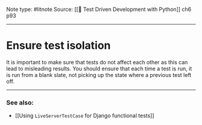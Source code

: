 Note type: #litnote
Source: [[📖 Test Driven Development with Python]] ch6 p93

---
# Ensure test isolation
It is important to make sure that tests do not affect each other as this can lead to misleading results. You should ensure that each time a test is run, it is run from a blank slate, not picking up the state where a previous test left off.

---
### See also:
- [[Using `LiveServerTestCase` for Django functional tests]]